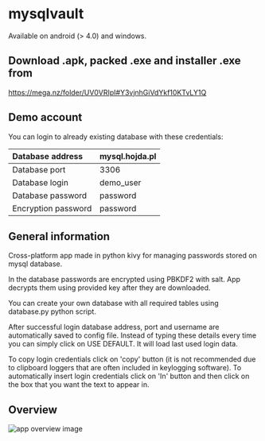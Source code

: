 # mysqlvault
Available on android (> 4.0) and windows.

## Download .apk, packed .exe and installer .exe from 
https://mega.nz/folder/UV0VRIpI#Y3vjnhGiVdYkf10KTvLY1Q

## Demo account
You can login to already existing database with these credentials:

| Database address    | mysql.hojda.pl |
|:------------------- |:-------------- |
| Database port       | 3306           |
| Database login      | demo_user      |
| Database password   | password       |
| Encryption password | password       |

## General information
Cross-platform app made in python kivy for managing passwords stored on mysql database.

In the database passwords are encrypted using PBKDF2 with salt.
App decrypts them using provided key after they are downloaded.

You can create your own database with all required tables using database.py python script.

After successful login database address, port and username are automatically saved to config file. 
Instead of typing these details every time you can simply click on USE DEFAULT. It will load last used login data.

To copy login credentials click on 'copy' button (it is not recommended due to clipboard loggers that are often included in keylogging software).
To automatically insert login credentials click on 'In' button and then click on the box that you want the text to appear in.

## Overview
![app overview image](img/overview.png?raw=true "Title")

